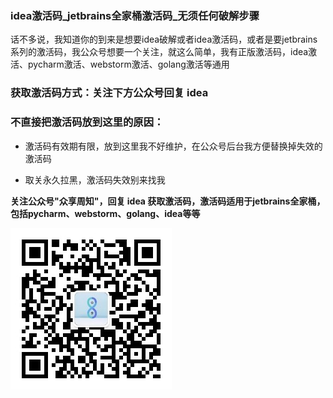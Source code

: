 ### idea激活码_jetbrains全家桶激活码_无须任何破解步骤

话不多说，我知道你的到来是想要idea破解或者idea激活码，或者是要jetbrains系列的激活码，我公众号想要一个关注，就这么简单，我有正版激活码，idea激活、pycharm激活、webstorm激活、golang激活等通用

### 获取激活码方式：关注下方公众号回复 idea

### 不直接把激活码放到这里的原因：

* 激活码有效期有限，放到这里我不好维护，在公众号后台我方便替换掉失效的激活码

* 取关永久拉黑，激活码失效别来找我

**关注公众号"众享周知"，回复 idea 获取激活码，激活码适用于jetbrains全家桶，包括pycharm、webstorm、golang、idea等等**


![QRcode.jpg](../images/QRcode.jpg)

